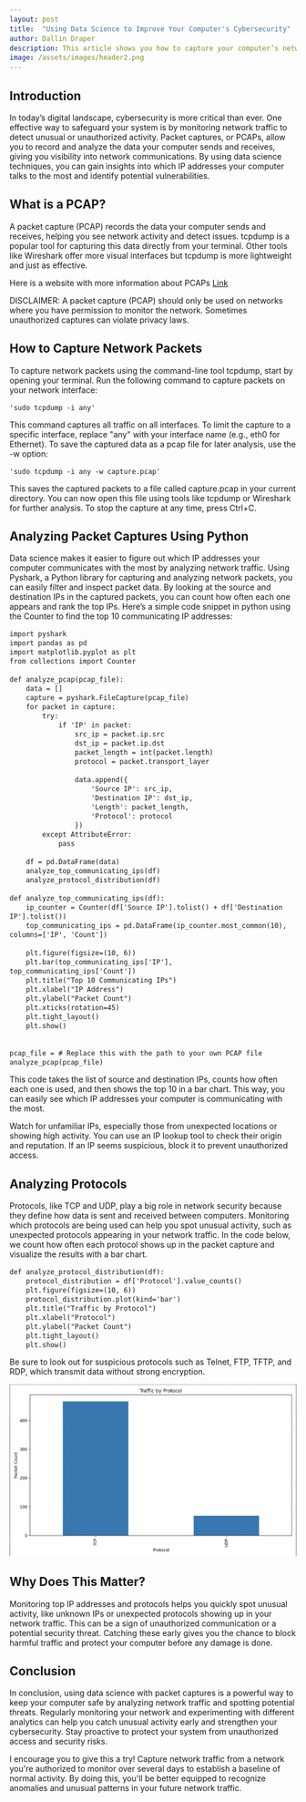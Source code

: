 ```yaml
---
layout: post
title:  "Using Data Science to Improve Your Computer's Cybersecurity"
author: Dallin Draper
description: This article shows you how to capture your computer’s network traffic and spot any potential security issues. With tcpdump, you can quickly grab and save network data for analysis. Using simple data science techniques, you'll learn how to identify the most active IP addresses and protocols talking to your device.
image: /assets/images/header2.png
---
```


## Introduction

In today’s digital landscape, cybersecurity is more critical than ever. One effective way to safeguard your system is by monitoring network traffic to detect unusual or unauthorized activity. Packet captures, or PCAPs, allow you to record and analyze the data your computer sends and receives, giving you visibility into network communications. By using data science techniques, you can gain insights into which IP addresses your computer talks to the most and identify potential vulnerabilities.


## What is a PCAP?

A packet capture (PCAP) records the data your computer sends and receives, helping you see network activity and detect issues. tcpdump is a popular tool for capturing this data directly from your terminal. Other tools like Wireshark offer more visual interfaces but tcpdump is more lightweight and just as effective.

Here is a website with more information about PCAPs [Link](https://www.cloudflare.com/learning/network-layer/what-is-a-packet/)

DISCLAIMER: A packet capture (PCAP) should only be used on networks where you have permission to monitor the network. Sometimes unauthorized captures can violate privacy laws.


## How to Capture Network Packets

To capture network packets using the command-line tool tcpdump, start by opening your terminal. Run the following command to capture packets on your network interface:

    'sudo tcpdump -i any'

This command captures all traffic on all interfaces. To limit the capture to a specific interface, replace "any" with your interface name (e.g., eth0 for Ethernet). To save the captured data as a pcap file for later analysis, use the -w option:

    'sudo tcpdump -i any -w capture.pcap'

This saves the captured packets to a file called capture.pcap in your current directory. You can now open this file using tools like tcpdump or Wireshark for further analysis. To stop the capture at any time, press Ctrl+C.



## Analyzing Packet Captures Using Python

Data science makes it easier to figure out which IP addresses your computer communicates with the most by analyzing network traffic. Using Pyshark, a Python library for capturing and analyzing network packets, you can easily filter and inspect packet data. By looking at the source and destination IPs in the captured packets, you can count how often each one appears and rank the top IPs. Here’s a simple code snippet in python using the Counter to find the top 10 communicating IP addresses:



    import pyshark
    import pandas as pd
    import matplotlib.pyplot as plt
    from collections import Counter

    def analyze_pcap(pcap_file):
        data = []
        capture = pyshark.FileCapture(pcap_file)
        for packet in capture:
            try:
                if 'IP' in packet:
                    src_ip = packet.ip.src
                    dst_ip = packet.ip.dst
                    packet_length = int(packet.length)
                    protocol = packet.transport_layer 

                    data.append({
                        'Source IP': src_ip,
                        'Destination IP': dst_ip,
                        'Length': packet_length,
                        'Protocol': protocol
                    })
            except AttributeError:   
                pass

        df = pd.DataFrame(data)
        analyze_top_communicating_ips(df)
        analyze_protocol_distribution(df)

    def analyze_top_communicating_ips(df):
        ip_counter = Counter(df['Source IP'].tolist() + df['Destination IP'].tolist())
        top_communicating_ips = pd.DataFrame(ip_counter.most_common(10), columns=['IP', 'Count'])

        plt.figure(figsize=(10, 6))
        plt.bar(top_communicating_ips['IP'], top_communicating_ips['Count'])
        plt.title("Top 10 Communicating IPs")
        plt.xlabel("IP Address")
        plt.ylabel("Packet Count")
        plt.xticks(rotation=45)
        plt.tight_layout()
        plt.show()


    pcap_file = # Replace this with the path to your own PCAP file
    analyze_pcap(pcap_file)


This code takes the list of source and destination IPs, counts how often each one is used, and then shows the top 10 in a bar chart. This way, you can easily see which IP addresses your computer is communicating with the most.

Watch for unfamiliar IPs, especially those from unexpected locations or showing high activity. You can use an IP lookup tool to check their origin and reputation. If an IP seems suspicious, block it to prevent unauthorized access.



## Analyzing Protocols


Protocols, like TCP and UDP, play a big role in network security because they define how data is sent and received between computers. Monitoring which protocols are being used can help you spot unusual activity, such as unexpected protocols appearing in your network traffic. In the code below, we count how often each protocol shows up in the packet capture and visualize the results with a bar chart.


    def analyze_protocol_distribution(df):
        protocol_distribution = df['Protocol'].value_counts()
        plt.figure(figsize=(10, 6))
        protocol_distribution.plot(kind='bar')
        plt.title("Traffic by Protocol")
        plt.xlabel("Protocol")
        plt.ylabel("Packet Count")
        plt.tight_layout()
        plt.show()


Be sure to look out for suspicious protocols such as Telnet, FTP, TFTP, and RDP, which transmit data without strong encryption.

![Figure](/assets/images/image.jpg)


## Why Does This Matter?

Monitoring top IP addresses and protocols helps you quickly spot unusual activity, like unknown IPs or unexpected protocols showing up in your network traffic. This can be a sign of unauthorized communication or a potential security threat. Catching these early gives you the chance to block harmful traffic and protect your computer before any damage is done.



## Conclusion

In conclusion, using data science with packet captures is a powerful way to keep your computer safe by analyzing network traffic and spotting potential threats. Regularly monitoring your network and experimenting with different analytics can help you catch unusual activity early and strengthen your cybersecurity. Stay proactive to protect your system from unauthorized access and security risks.

I encourage you to give this a try! Capture network traffic from a network you're authorized to monitor over several days to establish a baseline of normal activity. By doing this, you'll be better equipped to recognize anomalies and unusual patterns in your future network traffic.











